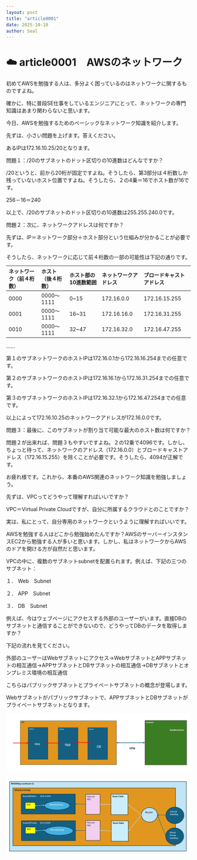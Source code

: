 ```yaml
---
layout: post
title: "article0001"
date: 2025-10-10
author: Seal
---
```


# ☁️ article0001　AWSのネットワーク


初めてAWSを勉強する人は、多分よく困っているのはネットワークに関するものですよね。

確かに、特に普段SE仕事をしているエンジニアにとって、ネットワークの専門知識はあまり関わらないと思います。

今日、AWSを勉強するためのベーシックなネットワーク知識を紹介します。

先ずは、小さい問題を上げます。答えください。

あるIPは172.16.10.25/20となります。

問題１：/20のサブネットのドット区切りの10進数はどんなですか？

/20というと、前から20桁が固定ですよね。そうしたら、第3部分は４桁数しか残っていないホスト位置ですよね。そうしたら、２の4乗＝16でホスト数が16です。

256－16＝240

以上で、/20のサブネットのドット区切りの10進数は255.255.240.0です。

問題２：次に、ネットワークアドレスは何ですか？

先ずは、IP＝ネットワーク部分＋ホスト部分という仕組みが分かることが必要です。

そうしたら、ネットワークに応じて前４桁数の一部の可能性は下記の通りです。



| ネットワーク（前４桁数） | ホスト（後４桁数） | ホスト部の10進数範囲 | ネットワークアドレス | ブロードキャストアドレス|
|:--------------|:--------------------|:-----------|:----------------------------|:----------------------------|
| 0000 | 0000～1111 | 0~15 | 172.16.0.0 | 172.16.15.255 |
| 0001 | 0000～1111 | 16~31 | 172.16.16.0 | 172.16.31.255 |
| 0010 | 0000～1111 | 32~47 | 172.16.32.0 | 172.16.47.255 |


......

第１のサブネットワークのホストIPは172.16.0.1から172.16.16.254までの任意です。

第２のサブネットワークのホストIPは172.16.16.1から172.16.31.254までの任意です。

第３のサブネットワークのホストIPは172.16.32.1から172.16.47.254までの任意です。

以上によって172.16.10.25のネットワークアドレスが172.16.0.0です。

問題３：最後に、このサブネットが割り当て可能な最大のホスト数は何ですか？

問題２が出来れば、問題３もやすいですよね。２の12乗で4096です。しかし、ちょっと待って、ネットワークのアドレス（172.16.0.0）とブロードキャストアドレス（172.16.15.255）を除くことが必要です。そうしたら、4094が正解です。


お疲れ様です。これから、本番のAWS関連のネットワーク知識を勉強しましょう。

先ずは、VPCってどうやって理解すればいいですか？

VPC＝Virtual Private Cloudですが、自分に所属するクラウドとのことですか？

実は、私にとって、自分専用のネットワークというように理解すればいいです。

AWSを勉強する人はどこから勉強始めたんですか？AWSのサーバーインスタンスEC2から勉強する人が多いと思います。しかし、私はネットワークからAWSのドアを開ける方が自然だと思います。


VPCの中に、複数のサブネットsubnetを配置られます。例えば、下記の三つのサブネット：

１．	Web　Subnet

２．	APP　Subnet

３．	DB　Subnet

例えば、今はウェブページにアクセスする外部のユーザーがいます。直接DBのサブネットと通信することができないので、どうやってDBのデータを取得しますか？

下記の流れを見てください。

外部のユーザーはWebサブネットにアクセス→WebサブネットとAPPサブネットの相互通信→APPサブネットとDBサブネットの相互通信→DBサブネットとオンプレミス環境の相互通信

こちらはパブリックサブネットとプライベートサブネットの概念が登場します。

Webサブネットがパブリックサブネットで、APPサブネットとDBサブネットがプライベートサブネットとなります。


![ネットワーク図]( /assets/images/0001-1.png )

![サブネット通信フロー]( /assets/images/0001-2.png )




